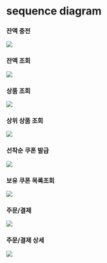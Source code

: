 # sequence diagram

### 잔액 충전

![](./assets/1_seq.png)

### 잔액 조회

![](./assets/2_seq.png)

### 상품 조회

![](./assets/3_seq.png)

### 상위 상품 조회

![](./assets/4_seq.png)

### 선착순 쿠폰 발급

![](./assets/5_seq.png)

### 보유 쿠폰 목록조회

![](./assets/6_seq.png)

### 주문/결제

![](./assets/7_seq.png)

### 주문/결제 상세

![](./assets/8_seq.png)
